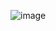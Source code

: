 ![image](https://github.com/Shougotmollik/java_full_course_with_DSA/assets/113712457/3afdb9cc-04ab-4619-9d60-ef0e788500b7)
